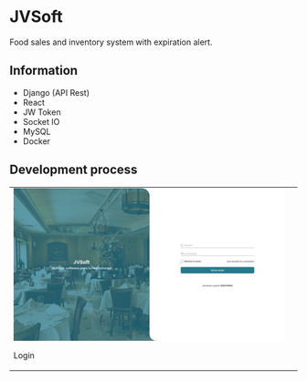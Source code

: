 # JVSoft
Food sales and inventory system with expiration alert.

## Information
- Django (API Rest)
- React
- JW Token
- Socket IO
- MySQL
- Docker

## Development process
<table>
  <tr>
    <td>
      <img src="https://raw.githubusercontent.com/VaneRSanchez/JVSoft/master/images/ss1.png" alt="Screenshot 1" width="100%">
      <p>Login</p>
    </td>
    <td>      
      <p></p>
    </td>
  </tr>
</table>